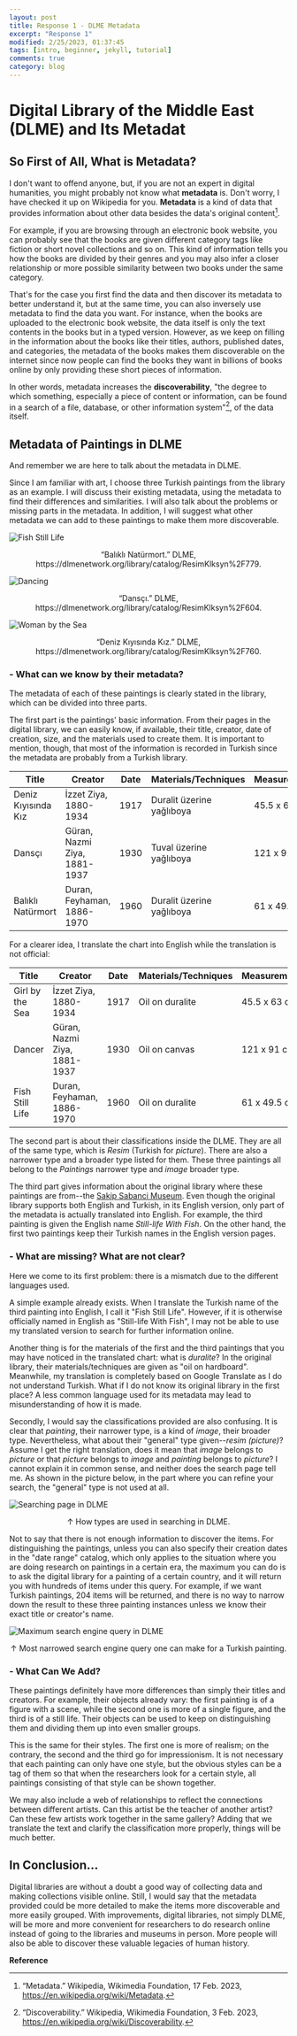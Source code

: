```yaml
---
layout: post
title: Response 1 - DLME Metadata
excerpt: "Response 1"
modified: 2/25/2023, 01:37:45
tags: [intro, beginner, jekyll, tutorial]
comments: true
category: blog
---
```


# Digital Library of the Middle East (DLME) and Its Metadat


## So First of All, What is Metadata?

I don't want to offend anyone, but, if you are not an expert in digital humanities, you might probably not know what **metadata** is. Don't worry, I have checked it up on Wikipedia for you. **Metadata** is a kind of data that provides information about other data besides the data's original content[^1].

For example, if you are browsing through an electronic book website, you can probably see that the books are given different category tags like fiction or short novel collections and so on. This kind of information tells you how the books are divided by their genres and you may also infer a closer relationship or more possible similarity between two books under the same category. 

That's for the case you first find the data and then discover its metadata to better understand it, but at the same time, you can also inversely use metadata to find the data you want. For instance, when the books are uploaded to the electronic book website, the data itself is only the text contents in the books but in a typed version. However, as we keep on filling in the information about the books like their titles, authors, published dates, and categories, the metadata of the books makes them discoverable on the internet since now people can find the books they want in billions of books online by only providing these short pieces of information.

In other words, metadata increases the **discoverability**, "the degree to which something, especially a piece of content or information, can be found in a search of a file, database, or other information system"[^2], of the data itself.


## Metadata of Paintings in DLME

And remember we are here to talk about the metadata in DLME.

Since I am familiar with art, I choose three Turkish paintings from the library as an example. I will discuss their existing metadata, using the metadata to find their differences and similarities. I will also talk about the problems or missing parts in the metadata. In addition, I will suggest what other metadata we can add to these paintings to make them more discoverable.

![Fish Still Life](/images/Balikli_Naturmort.png "Fish Still Life")
<div align="center"> “Balıklı Natürmort.” DLME, https://dlmenetwork.org/library/catalog/ResimKlksyn%2F779. </div>

![Dancing](/images/Dansci.png "Dancing") 
<div align="center"> “Dansçı.” DLME, https://dlmenetwork.org/library/catalog/ResimKlksyn%2F604. </div>

![Woman by the Sea](/images/Deniz_Kiyisinda_Kiz.png "Woman by the Sea") 
<div align="center"> “Deniz Kıyısında Kız.” DLME, https://dlmenetwork.org/library/catalog/ResimKlksyn%2F760. </div>


### - What can we know by their metadata?

The metadata of each of these paintings is clearly stated in the library, which can be divided into three parts.

The first part is the paintings' basic information. From their pages in the digital library, we can easily know, if available, their title, creator, date of creation, size, and the materials used to create them. It is important to mention, though, that most of the information is recorded in Turkish since the metadata are probably from a Turkish library.

|Title|Creator|Date|Materials/Techniques|Measurements|
|-----|-------|----|--------------------|------------|
|Deniz Kıyısında Kız|İzzet Ziya, 1880-1934|1917|Duralit üzerine yağlıboya|45.5 x 63 cm|
|Dansçı|Güran, Nazmi Ziya, 1881-1937|1930|Tuval üzerine yağlıboya|121 x 91 cm|
|Balıklı Natürmort|Duran, Feyhaman, 1886-1970|1960|Duralit üzerine yağlıboya|61 x 49.5 cm|

For a clearer idea, I translate the chart into English while the translation is not official:

|Title|Creator|Date|Materials/Techniques|Measurements|
|-----|-------|----|--------------------|------------|
|Girl by the Sea|İzzet Ziya, 1880-1934|1917|Oil on duralite|45.5 x 63 cm|
|Dancer|Güran, Nazmi Ziya, 1881-1937|1930|Oil on canvas|121 x 91 cm|
|Fish Still Life|Duran, Feyhaman, 1886-1970|1960|Oil on duralite|61 x 49.5 cm|

The second part is about their classifications inside the DLME. They are all of the same type, which is *Resim* (Turkish for *picture*). There are also a narrower type and a broader type listed for them. These three paintings all belong to the *Paintings* narrower type and *image* broader type.

The third part gives information about the original library where these paintings are from--the [Sakip Sabanci Museum](https://www.sakipsabancimuzesi.org/en). Even though the original library supports both English and Turkish, in its English version, only part of the metadata is actually translated into English. For example, the third painting is given the English name *Still-life With Fish*. On the other hand, the first two paintings keep their Turkish names in the English version pages.


### - What are missing? What are not clear?

Here we come to its first problem: there is a mismatch due to the different languages used.

A simple example already exists. When I translate the Turkish name of the third painting into English, I call it "Fish Still Life". However, if it is otherwise officially named in English as "Still-life With Fish", I may not be able to use my translated version to search for further information online.

Another thing is for the materials of the first and the third paintings that you may have noticed in the translated chart: what is *duralite*? In the original library, their materials/techniques are given as "oil on hardboard". Meanwhile, my translation is completely based on Google Translate as I do not understand Turkish. What if I do not know its original library in the first place? A less common language used for its metadata may lead to misunderstanding of how it is made.

Secondly, I would say the classifications provided are also confusing. It is clear that *painting*, their narrower type, is a kind of *image*, their broader type. Nevertheless, what about their "general" type given--*resim (picture)*? Assume I get the right translation, does it mean that *image* belongs to *picture* or that *picture* belongs to *image* and *painting* belongs to *picture*? I cannot explain it in common sense, and neither does the search page tell me. As shown in the picture below, in the part where you can refine your search, the "general" type is not used at all.

![Searching page in DLME](/images/refine_your_result.png "Searching page in DLME")
<div align="center"> ↑ How types are used in searching in DLME. </div>

Not to say that there is not enough information to discover the items. For distinguishing the paintings, unless you can also specify their creation dates in the "date range" catalog, which only applies to the situation where you are doing research on paintings in a certain era, the maximum you can do is to ask the digital library for a painting of a certain country, and it will return you with hundreds of items under this query. For example, if we want Turkish paintings, 204 items will be returned, and there is no way to narrow down the result to these three painting instances unless we know their exact title or creator's name.

![Maximum search engine query in DLME](/images/searching.png "Searching for a certain painting")
<div align="center"> ↑ Most narrowed search engine query one can make for a Turkish painting. </div>


### - What Can We Add?

These paintings definitely have more differences than simply their titles and creators. For example, their objects already vary: the first painting is of a figure with a scene, while the second one is more of a single figure, and the third is of a still life. Their objects can be used to keep on distinguishing them and dividing them up into even smaller groups. 

This is the same for their styles. The first one is more of realism; on the contrary, the second and the third go for impressionism. It is not necessary that each painting can only have one style, but the obvious styles can be a tag of them so that when the researchers look for a certain style, all paintings consisting of that style can be shown together.

We may also include a web of relationships to reflect the connections between different artists. Can this artist be the teacher of another artist? Can these few artists work together in the same gallery? Adding that we translate the text and clarify the classification more properly, things will be much better.


## In Conclusion...

Digital libraries are without a doubt a good way of collecting data and making collections visible online. Still, I would say that the metadata provided could be more detailed to make the items more discoverable and more easily grouped. With improvements, digital libraries, not simply DLME, will be more and more convenient for researchers to do research online instead of going to the libraries and museums in person. More people will also be able to discover these valuable legacies of human history.



**Reference**

[^1]: “Metadata.” Wikipedia, Wikimedia Foundation, 17 Feb. 2023, https://en.wikipedia.org/wiki/Metadata. 

[^2]: “Discoverability.” Wikipedia, Wikimedia Foundation, 3 Feb. 2023, https://en.wikipedia.org/wiki/Discoverability. 

